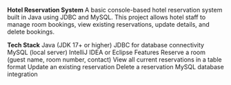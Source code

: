 **Hotel Reservation System**
A basic console-based hotel reservation system built in Java using JDBC and MySQL.
This project allows hotel staff to manage room bookings, view existing reservations, update details, and delete bookings.

**Tech Stack**
Java (JDK 17+ or higher)
JDBC for database connectivity
MySQL (local server)
IntelliJ IDEA or Eclipse
Features
Reserve a room (guest name, room number, contact)
View all current reservations in a table format
Update an existing reservation
Delete a reservation
MySQL database integration

